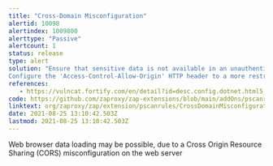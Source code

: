 ```yaml
---
title: "Cross-Domain Misconfiguration"
alertid: 10098
alertindex: 1009800
alerttype: "Passive"
alertcount: 1
status: release
type: alert
solution: "Ensure that sensitive data is not available in an unauthenticated manner (using IP address white-listing, for instance).
Configure the 'Access-Control-Allow-Origin' HTTP header to a more restrictive set of domains, or remove all CORS headers entirely, to allow the web browser to enforce the Same Origin Policy (SOP) in a more restrictive manner."
references:
   - https://vulncat.fortify.com/en/detail?id=desc.config.dotnet.html5_overly_permissive_cors_policy
code: https://github.com/zaproxy/zap-extensions/blob/main/addOns/pscanrules/src/main/java/org/zaproxy/zap/extension/pscanrules/CrossDomainMisconfigurationScanRule.java
linktext: org/zaproxy/zap/extension/pscanrules/CrossDomainMisconfigurationScanRule.java
date: 2021-08-25 13:10:42.503Z
lastmod: 2021-08-25 13:10:42.503Z
---
```

Web browser data loading may be possible, due to a Cross Origin Resource Sharing (CORS) misconfiguration on the web server
